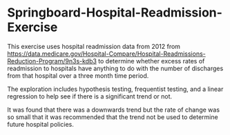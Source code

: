 # Springboard-Hospital-Readmission-Exercise

This exercise uses hospital readmission data from 2012 from https://data.medicare.gov/Hospital-Compare/Hospital-Readmissions-Reduction-Program/9n3s-kdb3 to determine whether excess rates of readmission to hospitals have anything to do with the number of discharges from that hospital over a three month time period.

The exploration includes hypothesis testing, frequentist testing, and a linear regression to help see if there is a significant trend or not. 

It was found that there was a downwards trend but the rate of change was so small that it was recommended that the trend not be used to determine future hospital policies. 
